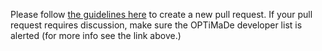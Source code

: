 Please follow [the guidelines here](https://github.com/Materials-Consortia/OPTiMaDe/wiki/How-to-contribute#submit-proposed-changes) to create a new pull request.
If your pull request requires discussion, make sure the OPTiMaDe developer list is alerted (for more info see the link above.)
